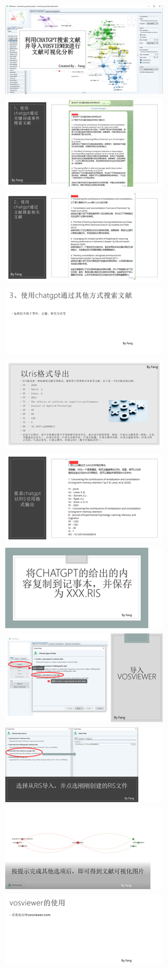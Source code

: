 ![img](images/(null)-20230514105843382.(null))

![img](images/(null)-20230514105843127.(null))

![img](images/(null)-20230514105843432.(null))

![img](images/(null)-20230514105842256.(null))

![img](images/(null)-20230514105843268.(null))

![img](images/(null)-20230514105843679.(null))

![img](images/(null)-20230514105842591.(null))

![img](images/(null)-20230514105843729.(null))

![img](images/(null)-20230514105843505.(null))

![img](images/(null)-20230514105843596.(null))

![img](images/(null)-20230514105843638.(null))